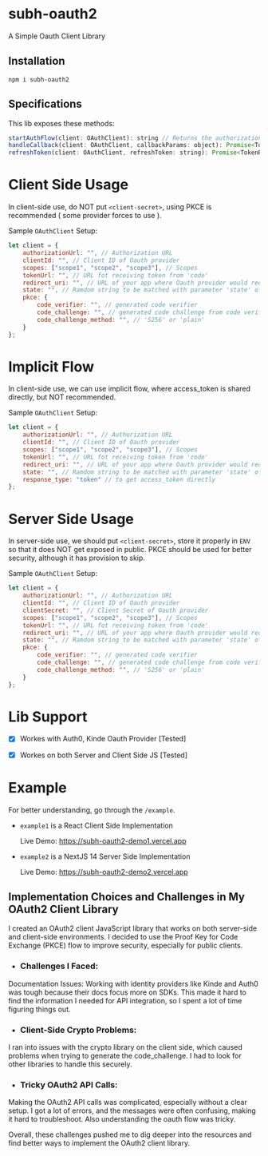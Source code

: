 # subh-oauth2
A Simple Oauth Client Library

## Installation
```
npm i subh-oauth2
```

## Specifications
This lib exposes these methods:
```js
startAuthFlow(client: OAuthClient): string // Returns the authorization URL
handleCallback(client: OAuthClient, callbackParams: object): Promise<TokenResponse>
refreshToken(client: OAuthClient, refreshToken: string): Promise<TokenResponse>
```

# Client Side Usage
In client-side use, do NOT put `<client-secret>`, using PKCE is recommended ( some provider forces to use ).

Sample `OAuthClient` Setup:
```js
let client = {
    authorizationUrl: "", // Authorization URL
    clientId: "", // Client ID of Oauth provider
    scopes: ["scope1", "scope2", "scope3"], // Scopes
    tokenUrl: "", // URL fot receiving token from 'code'
    redirect_uri: "", // URL of your app where Oauth provider would redirect after login ( remember to put this is Oauth Provider Settings )
    state: "", // Ramdom string to be matched with parameter 'state' of callback URL
    pkce: {
        code_verifier: "", // generated code verifier
        code_challenge: "", // generated code challenge from code verifier
        code_challenge_method: "", // 'S256' or 'plain'
    }
};
```


# Implicit Flow
In client-side use, we can use implicit flow, where access_token is shared directly, but NOT recommended.

Sample `OAuthClient` Setup:
```js
let client = {
    authorizationUrl: "", // Authorization URL
    clientId: "", // Client ID of Oauth provider
    scopes: ["scope1", "scope2", "scope3"], // Scopes
    tokenUrl: "", // URL fot receiving token from 'code'
    redirect_uri: "", // URL of your app where Oauth provider would redirect after login ( remember to put this is Oauth Provider Settings )
    state: "", // Ramdom string to be matched with parameter 'state' of callback URL
    response_type: "token" // to get access_token directly
};
```


# Server Side Usage
In server-side use, we should put `<client-secret>`, store it properly in `ENV` so that it does NOT get exposed in public. PKCE should be used for better security, although it has provision to skip.

Sample `OAuthClient` Setup:
```js
let client = {
    authorizationUrl: "", // Authorization URL
    clientId: "", // Client ID of Oauth provider
    clientSecret: "", // Client Secret of Oauth provider
    scopes: ["scope1", "scope2", "scope3"], // Scopes
    tokenUrl: "", // URL fot receiving token from 'code'
    redirect_uri: "", // URL of your app where Oauth provider would redirect after login ( remember to put this is Oauth Provider Settings )
    state: "", // Ramdom string to be matched with parameter 'state' of callback URL
    pkce: {
        code_verifier: "", // generated code verifier
        code_challenge: "", // generated code challenge from code verifier
        code_challenge_method: "", // 'S256' or 'plain'
    }
};
```

# Lib Support
- [x] Workes with Auth0, Kinde Oauth Provider [Tested]

- [x] Workes on both Server and Client Side JS [Tested]

# Example
For better understanding, go through the `/example`.

- `example1` is a React Client Side Implementation 

  Live Demo: https://subh-oauth2-demo1.vercel.app


- `example2` is a NextJS 14 Server Side Implementation


  Live Demo: https://subh-oauth2-demo2.vercel.app



## Implementation Choices and Challenges in My OAuth2 Client Library

I created an OAuth2 client JavaScript library that works on both server-side and client-side environments. I decided to use the Proof Key for Code Exchange (PKCE) flow to improve security, especially for public clients.

- ### Challenges I Faced:
Documentation Issues: Working with identity providers like Kinde and Auth0 was tough because their docs focus more on SDKs. This made it hard to find the information I needed for API integration, so I spent a lot of time figuring things out.

- ### Client-Side Crypto Problems:
I ran into issues with the crypto library on the client side, which caused problems when trying to generate the code_challenge. I had to look for other libraries to handle this securely.

- ### Tricky OAuth2 API Calls:
Making the OAuth2 API calls was complicated, especially without a clear setup. I got a lot of errors, and the messages were often confusing, making it hard to troubleshoot. Also understanding the oauth flow was tricky.

Overall, these challenges pushed me to dig deeper into the resources and find better ways to implement the OAuth2 client library.








